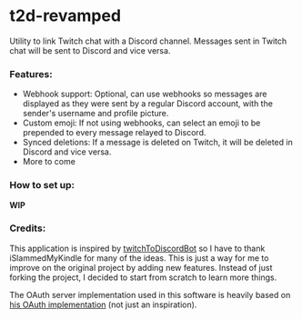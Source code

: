 # t2d-revamped

Utility to link Twitch chat with a Discord channel.
Messages sent in Twitch chat will be sent to Discord and vice versa.

### Features:

- Webhook support: Optional, can use webhooks so messages are displayed as they were sent by a regular Discord account, with the sender's username and profile picture.
- Custom emoji: If not using webhooks, can select an emoji to be prepended to every message relayed to Discord.
- Synced deletions: If a message is deleted on Twitch, it will be deleted in Discord and vice versa.
- More to come

### How to set up:

**WIP**

### Credits:

This application is inspired by [twitchToDiscordBot](https://github.com/iSlammedMyKindle/twitchToDiscordBot) so I have to thank iSlammedMyKindle for many of the ideas. This is just a way for me to improve on the original project by adding new features. Instead of just forking the project, I decided to start from scratch to learn more things.

The OAuth server implementation used in this software is heavily based on [his OAuth implementation](https://github.com/iSlammedMyKindle/kindle-twitch-oauth) (not just an inspiration).
